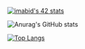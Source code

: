    [![imabid's 42 stats](https://badge.mediaplus.ma/darkblue/imabid)](https://github.com/oakoudad/badge42)

![Anurag's GitHub stats](https://github-readme-stats.vercel.app/api?username=imabid99&show_icons=true&theme=radical)


[![Top Langs](https://github-readme-stats.vercel.app/api/top-langs/?username=imabid99&layout=compact)](https://github.com/anuraghazra/github-readme-stats)

